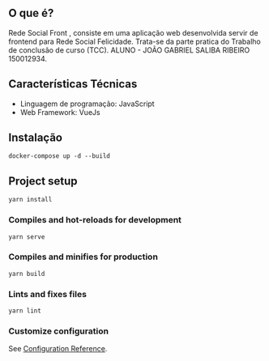 ## O que é?

Rede Social Front , consiste em uma aplicação web desenvolvida servir de frontend para Rede Social Felicidade. Trata-se da parte pratica do Trabalho de conclusão de curso (TCC).
ALUNO - JOÃO GABRIEL SALIBA RIBEIRO 150012934.

## Características Técnicas

- Linguagem de programação: JavaScript
- Web Framework: VueJs

## Instalação

```
docker-compose up -d --build
```

## Project setup

```
yarn install
```

### Compiles and hot-reloads for development

```
yarn serve
```

### Compiles and minifies for production

```
yarn build
```

### Lints and fixes files

```
yarn lint
```

### Customize configuration

See [Configuration Reference](https://cli.vuejs.org/config/).
